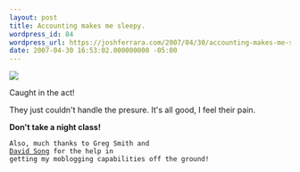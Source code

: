 ```yaml
---
layout: post
title: Accounting makes me sleepy.
wordpress_id: 84
wordpress_url: https://joshferrara.com/2007/04/30/accounting-makes-me-sleepy/
date: 2007-04-30 16:53:02.000000000 -05:00
---
```

<!--Mime Type of File is image/jpeg -->

<a href="https://joshferrara.com/wp-photos/20070430-175302-1.jpg"><img src="https://joshferrara.com/wp-photos/thumb.20070430-175302-1.jpg" /></a>

Caught in the act!

They just couldn't handle the presure. It's all good, I feel their pain.

<strong>Don't take a night class!</strong>


<code>Also, much thanks to Greg Smith and <a href="http://www.bluekardia.com">David Song</a> for the help in getting my moblogging capabilities off the ground!</code>
